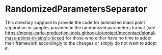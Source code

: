 # RandomizedParametersSeparator

This directory suppose to provide the code for automized mass point separation in samples provided in the randomized parameters format (see
https://monte-carlo-production-tools.gitbook.io/project/mccontact/signal-mass-points-in-single-ticket) for those who either have no time to adopt their framework accordingly to the changes or simply do not want to adopt it.

